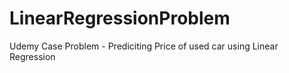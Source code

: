 # LinearRegressionProblem
 Udemy Case Problem - Prediciting Price of used car using Linear Regression
